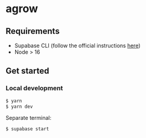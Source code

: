 # agrow

<!-- TODO description -->

## Requirements

- Supabase CLI (follow the official instructions [here](https://supabase.com/docs/guides/cli/local-development))
- Node > 16

<!-- TODO -->

## Get started

<!-- TODO -->

### Local development

<!-- TODO enhance -->

```sh
$ yarn
$ yarn dev
```

Separate terminal:

```sh
$ supabase start
```
